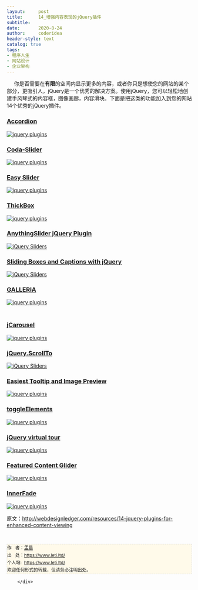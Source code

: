 ```yaml
---
layout:     post
title:      14_增强内容表现的jQuery插件
subtitle:   
date:       2020-8-24
author:     coderidea
header-style: text
catalog: true
tags:
- 程序人生
- 网站设计
- 企业架构
--- 
```

<div class="postBody">
			<div id="cnblogs_post_body" class="blogpost-body"><p><span>     你是否需要在<strong>有限</strong>的空间内显示更多的内容，或者你只是想使您的网站的某个部分，更吸引人，jQuery是一个优秀的解决方案。</span><span>使用jQuery，您可以轻松地创建手风琴式的内容框，图像画廊，内容滑块。</span><span>下面是把这类的功能加入到您的网站14个优秀的jQuery插件。</span></p>
<h3><a href="http://bassistance.de/jquery-plugins/jquery-plugin-accordion/">Accordion</a></h3>
<p><a href="http://bassistance.de/jquery-plugins/jquery-plugin-accordion/"><img src="http://webdesignledger.com/wp-content/uploads/2009/10/jquery_plugins_11.jpg" alt="jquery plugins" /></a></p>
<h3><a href="http://www.ndoherty.biz/tag/coda-slider/">Coda-Slider</a></h3>
<p><a href="http://www.ndoherty.biz/tag/coda-slider/"><img src="http://webdesignledger.com/wp-content/uploads/2009/10/jquery_plugins_1.jpg" alt="jquery plugins" /></a></p>
<h3><a href="http://cssglobe.com/post/4004/easy-slider-15-the-easiest-jquery-plugin-for-sliding">Easy Slider</a></h3>
<p><a href="http://cssglobe.com/post/4004/easy-slider-15-the-easiest-jquery-plugin-for-sliding"><img src="http://webdesignledger.com/wp-content/uploads/2009/10/jquery_plugins_2.jpg" alt="jquery plugins" /></a></p>
<h3><a href="http://jquery.com/demo/thickbox/">ThickBox</a></h3>
<p><a href="http://jquery.com/demo/thickbox/"><img src="http://webdesignledger.com/wp-content/uploads/2009/10/jquery_plugins_3.jpg" alt="jquery plugins" /></a></p>
<h3><a href="http://css-tricks.com/anythingslider-jquery-plugin/">AnythingSlider jQuery Plugin</a></h3>
<p><a href="http://css-tricks.com/anythingslider-jquery-plugin/"><img src="http://webdesignledger.com/wp-content/uploads/2009/08/jquery_sliders_3.jpg" alt="jQuery Sliders" /></a></p>
<h3><a href="http://buildinternet.com/2009/03/sliding-boxes-and-captions-with-jquery/">Sliding Boxes and Captions with jQuery</a></h3>
<p><a href="http://buildinternet.com/2009/03/sliding-boxes-and-captions-with-jquery/"><img src="http://webdesignledger.com/wp-content/uploads/2009/08/jquery_sliders_1.jpg" alt="jQuery Sliders" /></a></p>
<h3><a href="http://devkick.com/lab/galleria/">GALLERIA</a></h3>
<p><a href="http://devkick.com/lab/galleria/"><img src="http://webdesignledger.com/wp-content/uploads/2009/10/jquery_plugins_4.jpg" alt="jquery plugins" /></a></p>
<h3><a href="http://sorgalla.com/jcarousel/"><br />jCarousel</a></h3>
<p><a href="http://sorgalla.com/jcarousel/"><img src="http://webdesignledger.com/wp-content/uploads/2009/10/jquery_plugins_5.jpg" alt="jquery plugins" /></a></p>
<h3><a href="http://flesler.blogspot.com/2007/10/jqueryscrollto.html">jQuery.ScrollTo</a></h3>
<p><a href="http://flesler.blogspot.com/2007/10/jqueryscrollto.html"><img src="http://webdesignledger.com/wp-content/uploads/2009/08/jquery_sliders_7.jpg" alt="jQuery Sliders" /></a></p>
<h3><a href="http://cssglobe.com/post/1695/easiest-tooltip-and-image-preview-using-jquery">Easiest Tooltip and Image Preview</a></h3>
<p><a href="http://cssglobe.com/post/1695/easiest-tooltip-and-image-preview-using-jquery"><img src="http://webdesignledger.com/wp-content/uploads/2009/10/jquery_plugins_6.jpg" alt="jquery plugins" /></a></p>
<h3><a href="http://jquery.andreaseberhard.de/toggleElements/">toggleElements</a></h3>
<p><a href="http://jquery.andreaseberhard.de/toggleElements/"><img src="http://webdesignledger.com/wp-content/uploads/2009/10/jquery_plugins_7.jpg" alt="jquery plugins" /></a></p>
<h3><a href="http://www.openstudio.fr/jQuery-virtual-tour.html?lang=en">jQuery virtual tour</a></h3>
<p><a href="http://www.openstudio.fr/jQuery-virtual-tour.html?lang=en"><img src="http://webdesignledger.com/wp-content/uploads/2009/10/jquery_plugins_8.jpg" alt="jquery plugins" /></a></p>
<h3><a href="http://www.dynamicdrive.com/dynamicindex17/featuredcontentglider.htm">Featured Content Glider</a></h3>
<p><a href="http://www.dynamicdrive.com/dynamicindex17/featuredcontentglider.htm"><img src="http://webdesignledger.com/wp-content/uploads/2009/10/jquery_plugins_9.jpg" alt="jquery plugins" /></a></p>
<h3><a href="http://medienfreunde.com/lab/innerfade/">InnerFade</a></h3>
<p><a href="http://medienfreunde.com/lab/innerfade/"><img src="http://webdesignledger.com/wp-content/uploads/2009/10/jquery_plugins_10.jpg" alt="jquery plugins" /></a></p>
<p><span>原文：<a href="http://webdesignledger.com/resources/14-jquery-plugins-for-enhanced-content-viewing">http://webdesignledger.com/resources/14-jquery-plugins-for-enhanced-content-viewing</a></span></p>


<div id="ckepop"> </div>
<div>
<p id="PSignature" style="line-height:20px;background:#FFFAEA no-repeat 2% 50%;font-size:12px;border:#e0e0e0 1px dashed;">作   者：<a href="https://www.leti.ltd/">孟晨</a> <br /> 出   处：<a href="https://www.leti.ltd/">https://www.leti.ltd/</a> <br />个人站:  <a href="https://www.leti.ltd/">https://www.leti.ltd/</a><br />欢迎任何形式的转载，但请务必注明出处。</p>



</div></div><div id="MySignature"></div>
<div class="clear"></div>
<div id="blog_post_info_block">
<div id="BlogPostCategory"></div>
<div id="EntryTag"></div>
<div id="blog_post_info">
</div>
<div class="clear"></div>
<div id="post_next_prev"></div>
</div>


		</div>